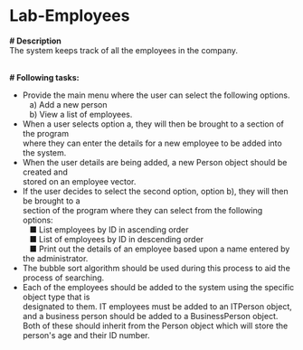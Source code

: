 # Lab-Employees

<p><strong># Description</strong><br />The system keeps track of all the employees in the company.</p>
<p><br /><strong># Following tasks:</strong></p>
<ul>
<li>Provide the main menu where the user can select the following options. <br />&nbsp; &nbsp;a) Add a new&nbsp;person <br />&nbsp; &nbsp;b) View a list of employees.</li>
<li>When a user selects option a, they will then be brought to a section of the program<br />where they can enter the details for a new employee to be added into the system.&nbsp;</li>
<li>When the user details are being added, a new Person object should be created and<br />stored on an employee vector.</li>
<li>If the user decides to select the second option, option b), they will then be brought to a<br />section of the program where they can select from the following options:<br />&nbsp; &nbsp;■ List employees by ID in ascending order<br />&nbsp; &nbsp;■ List of employees by ID in descending order<br />&nbsp; &nbsp;■ Print out the details of an employee based upon a name entered by the administrator.</li>
<li>The bubble sort algorithm should be used during this process to aid the process of searching.</li>
<li>Each of the employees should be added to the system using the specific object type that is<br />designated to them. IT employees must be added to an ITPerson object, and a business person&nbsp;should be added to a BusinessPerson object. Both of these should inherit from the Person&nbsp;object which will store the person's age and their ID number.</li>
</ul>
